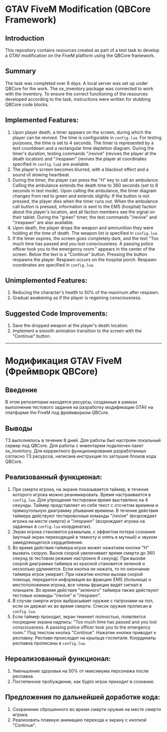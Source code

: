 # GTAV FiveM Modification (QBCore Framework)

## Introduction

This repository contains resources created as part of a test task to develop a GTAV modification on the FiveM platform using the QBCore framework.

## Summary

The task was completed over 8 days. A local server was set up under QBCore for the work. The ox_inventory package was connected to work with the inventory. To ensure the correct functioning of the resources developed according to the task, instructions were written for stubbing QBCore code blocks.

## Implemented Features:

1. Upon player death, a timer appears on the screen, during which the player can be revived. The time is configurable in `config.lua`. For testing purposes, the time is set to 4 seconds. The timer is represented by a text countdown and a rectangular time depletion diagram. During the timer's duration, testing commands "/revive" (revives the player at the death location) and "/respawn" (revives the player at coordinates specified in `config.lua`) are available.
2. The player's screen becomes blurred, with a blackout effect and a sound of slowing heartbeat.
3. During the timer, the player can press the "H" key to call an ambulance. Calling the ambulance extends the death time to 360 seconds (set to 8 seconds in test mode). Upon calling the ambulance, the timer diagram changes from red to green and extends slightly. If the button is not pressed, the player dies when the timer runs out. When the ambulance call button is pressed, information is sent to the EMS (hospital) faction about the player's location, and all faction members see the signal on their tablet. During the "green" timer, the test commands "/revive" and "/respawn" are also available.
4. Upon death, the player drops the weapon and ammunition they were holding at the time of death. The weapon list is specified in `config.lua`.
5. If the timer expires, the screen goes completely dark, and the text "Too much time has passed and you lost consciousness. A passing police officer took you to the emergency room." appears in the center of the screen. Below the text is a "Continue" button. Pressing the button respawns the player. Respawn occurs on the hospital porch. Respawn coordinates are specified in `config.lua`.

## Unimplemented Features:

1. Reducing the character's health to 50% of the maximum after respawn.
2. Gradual awakening as if the player is regaining consciousness.

## Suggested Code Improvements:

1. Save the dropped weapon at the player's death location.
2. Implement a smooth animation transition to the screen with the "Continue" button.

---

# Модификация GTAV FiveM (Фреймворк QBCore)

## Введение

В этом репозитории находятся ресурсы, созданные в рамках выполнения тестового задания на разработку модификации GTAV на платформе the FiveM под фреймворком QBCore.

## Выводы

ТЗ выполнялось в течение 8 дней. Для работы был настроен локальный сервер под QBCore. Для работы с инвентарем подключен пакет ox_inventory. Для корректного функционирования разработанных согласно ТЗ ресурсов, написана инструкция по заглушке блоков кода QBCore.

## Реализованный функционал:

1. При смерти игрока, на экране показывается таймер, в течение которого игрока можно реанимировать. Время настраивается в `config.lua`. Для упрощения тестировки время выставлено на 4 секунды. Таймер представляет из себя текст с отсчетом времени и прямоугольную диаграмму убывания времени. В течение действия таймера действуют тестировочные команды "/revive" (возрождает игрока на месте смерти) и "/respawn" (возрождает игрока на заданных в `config.lua` координатах).
2. Экран игрока становится размытым, с эффектом потери сознания (мутный экран переходящий в темноту и опять в мутный) и звуком замедляющегося сердцебиения.
3. Во время действия таймера игрок может нажатием кнопки "H" вызвать скорую. Вызов скорой увеличивает время смерти до 360 секунд (в тестовом режиме настроено 8 секунд). При вызове скорой диаграмма таймера из красной становится зеленой и несколько удлиняется. Если кнопка не нажата, то по окончании таймера игрок умирает. При нажатии кнопки вызова скорой помощи, передается информация во фракцию EMS (больница) о местоположении игрока, все члены фракции видят сигнал в планшете. Во время действия "зеленого" таймера также действуют тестовые команды "/revive" и "/respawn".
4. В случае смерти игрок выбрасывает оружие с патронами на пол, если он держал их во время смерти. Список оружия прописан в `config.lua`.
5. Если таймер проходит, экран темнеет полностью, появляется посредине экрана надпись: "Too much time has passed and you lost consciousness. A passing police officer took you to the emergency room." Под текстом кнопка "Continue". Нажатие кнопки приводит к респавну. Респавн происходит на крыльце госпиталя. Координаты респавна прописаны в `config.lua`.

## Нереализованный функционал:

1. Уменьшение здоровья на 50% от максимума персонажа после респавна.
2. Постепенное пробуждение, как будто игрок приходит в сознание.

## Предложения по дальнейшей доработке кода:

1. Сохранение сброшенного во время смерти оружия на месте смерти игрока.
2. Реализовать плавную анимацию перехода к экрану с кнопкой "Continue".
